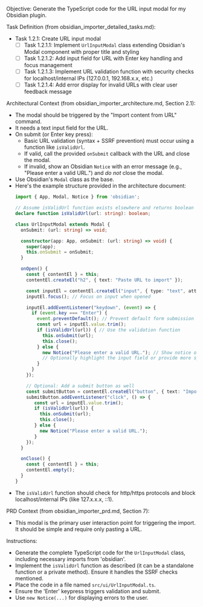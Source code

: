 Objective: Generate the TypeScript code for the URL input modal for my Obsidian plugin.

Task Definition (from obsidian_importer_detailed_tasks.md):
- Task 1.2.1: Create URL input modal
  - [ ] Task 1.2.1.1: Implement `UrlInputModal` class extending Obsidian's Modal component with proper title and styling
  - [ ] Task 1.2.1.2: Add input field for URL with Enter key handling and focus management
  - [ ] Task 1.2.1.3: Implement URL validation function with security checks for localhost/internal IPs (127.0.0.1, 192.168.x.x, etc.)
  - [ ] Task 1.2.1.4: Add error display for invalid URLs with clear user feedback message

Architectural Context (from obsidian_importer_architecture.md, Section 2.1):
- The modal should be triggered by the "Import content from URL" command.
- It needs a text input field for the URL.
- On submit (or Enter key press):
  - Basic URL validation (syntax + SSRF prevention) must occur using a function like `isValidUrl`.
  - If valid, call the provided `onSubmit` callback with the URL and close the modal.
  - If invalid, show an Obsidian `Notice` with an error message (e.g., "Please enter a valid URL.") and *do not* close the modal.
- Use Obsidian's `Modal` class as the base.
- Here's the example structure provided in the architecture document:
  ```ts
  import { App, Modal, Notice } from 'obsidian';

  // Assume isValidUrl function exists elsewhere and returns boolean
  declare function isValidUrl(url: string): boolean;

  class UrlInputModal extends Modal {
    onSubmit: (url: string) => void;

    constructor(app: App, onSubmit: (url: string) => void) {
      super(app);
      this.onSubmit = onSubmit;
    }

    onOpen() {
      const { contentEl } = this;
      contentEl.createEl("h2", { text: "Paste URL to import" });

      const inputEl = contentEl.createEl("input", { type: "text", attr: { style: "width: 100%; margin-bottom: 10px;" }}); // Added basic styling
      inputEl.focus(); // Focus on input when opened

      inputEl.addEventListener("keydown", (event) => {
        if (event.key === "Enter") {
          event.preventDefault(); // Prevent default form submission if wrapped in form
          const url = inputEl.value.trim();
          if (isValidUrl(url)) { // Use the validation function
            this.onSubmit(url);
            this.close();
          } else {
            new Notice("Please enter a valid URL."); // Show notice on error
            // Optionally highlight the input field or provide more specific feedback
          }
        }
      });

      // Optional: Add a submit button as well
      const submitButton = contentEl.createEl("button", { text: "Import" });
      submitButton.addEventListener("click", () => {
         const url = inputEl.value.trim();
         if (isValidUrl(url)) {
           this.onSubmit(url);
           this.close();
         } else {
           new Notice("Please enter a valid URL.");
         }
      });
    }

    onClose() {
      const { contentEl } = this;
      contentEl.empty();
    }
  }
  ```
- The `isValidUrl` function should check for http/https protocols and block localhost/internal IPs (like 127.x.x.x, ::1).

PRD Context (from obsidian_importer_prd.md, Section 7):
- This modal is the primary user interaction point for triggering the import. It should be simple and require only pasting a URL.

Instructions:
- Generate the complete TypeScript code for the `UrlInputModal` class, including necessary imports from 'obsidian'.
- Implement the `isValidUrl` function as described (it can be a standalone function or a private method). Ensure it handles the SSRF checks mentioned.
- Place the code in a file named `src/ui/UrlInputModal.ts`.
- Ensure the 'Enter' keypress triggers validation and submit.
- Use `new Notice(...)` for displaying errors to the user.
